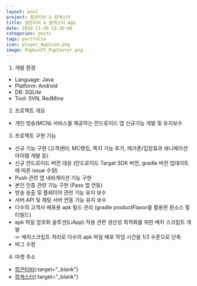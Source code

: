 ```yaml
---
layout: post
project: 팝콘티비 & 팝캐스터
title: 팝콘티비 & 팝캐스터 App
date: 2018-11-30 15:30:00 
categories: posts 
tags: portfolio
icon: player_AppIcon.png
image: PopkonTV_PopCaster.png
---
```


1) 개발 환경  
 - Language: Java  
 - Platform: Android  
 - DB: SQLite  
 - Tool: SVN, RedMine  

2) 프로젝트 개요  
 - 개인 방송(MCN) 서비스를 제공하는 안드로이드 앱 신규기능 개발 및 유지보수  

3) 프로젝트 구현 기능  
 - 신규 기능 구현 (고객센터, MC랭킹, 쪽지 기능 추가, 메가폰/입장효과 애니메이션 아이템 개발 등)  
 - 신규 안드로이드 버전 대응 (안드로이드 Target SDK 버전, gradle 버전 업데이트에 따른 issue 수정)  
 - Push 관련 앱 네비게이션 기능 구현  
 - 본인 인증 관련 기능 구현 (Pass 앱 연동)  
 - 방송 송출 및 플레이어 관련 기능 유지 보수  
 - 서버 API 및 채팅 서버 연동 기능 유지 보수  
 - 다수의 고객사 배포용 apk 빌드 관리 (gradle productFlavor를 활용한 원소스 멀티빌드)  
 - apk 파일 암호화 솔루션(LiApp) 적용 관련 생산성 최적화를 위한 배치 스크립트 개발  
   ☞ 배치스크립트 처리로 다수의 apk 파일 배포 작업 시간을 1/3 수준으로 단축  
 - 버그 수정  
 
4) 마켓 주소  
 - [팝콘티비](https://onestore.co.kr/userpoc/apps/view?pid=0000744081){:target="_blank"}  
 - [팝캐스터](https://onestore.co.kr/userpoc/apps/view?pid=0000739531){:target="_blank"}  